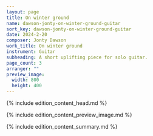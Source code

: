 ```yaml
---
layout: page
title: On winter ground
name: dawson-jonty-on-winter-ground-guitar
sort_key: dawson-jonty-on-winter-ground-guitar
date: 2024-2-20
composer: Jonty Dawson
work_title: On winter ground
instrument: Guitar
subheading: A short uplifting piece for solo guitar.
page_count: 3
arranger: ""
preview_image:
  width: 800
  height: 400
---
```


{% include edition_content_head.md %}
<!--more-->
{% include edition_content_preview_image.md %}

{% include edition_content_summary.md %}